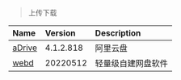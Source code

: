 > 上传下载

| Name     | Version   | Description        |
| :------- | :-------- | :----------------- |
| [aDrive] | 4.1.2.818 | 阿里云盘           |
| [webd]   | 20220512  | 轻量级自建网盘软件 |

[aDrive]: https://www.aliyundrive.com/ '跳转主页'
[webd]: https://webd.cf/ '跳转主页'
